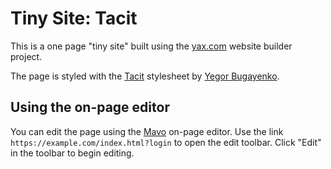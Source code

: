 # Tiny Site: Tacit

This is a one page "tiny site" built using the [yax.com](https://yax.com/) website builder project.

The page is styled with the [Tacit](https://yegor256.github.io/tacit/) stylesheet by [Yegor Bugayenko](https://www.yegor256.com/).

## Using the on-page editor

You can edit the page using the [Mavo](https://mavo.io/) on-page editor. Use the link `https://example.com/index.html?login` to open the edit toolbar. Click "Edit" in the toolbar to begin editing.
